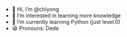 - 👋 Hi, I’m @cbiyong
- 👀 I’m interested in learning more knowledge
- 🌱 I’m currently learning Python (just level.0) 
- 😄 Pronouns: Dede

<!---
cbiyong/cbiyong is a ✨ special ✨ repository because its `README.md` (this file) appears on your GitHub profile.
You can click the Preview link to take a look at your changes.
--->
